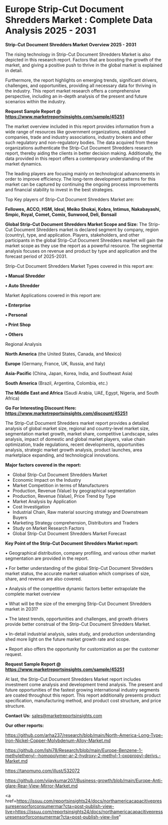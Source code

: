 # Europe Strip-Cut Document Shredders Market : Complete Data Analysis 2025 - 2031

<Strong> Strip-Cut Document Shredders Market Overview 2025 - 2031</strong>

The rising technology in Strip-Cut Document Shredders Market is also depicted in this research report. Factors that are boosting the growth of the market, and giving a positive push to thrive in the global market is explained in detail.

Furthermore, the report highlights on emerging trends, significant drivers, challenges, and opportunities, providing all necessary data for thriving in the industry. This report market research offers a comprehensive perspective, including an in-depth analysis of the present and future scenarios within the industry.

<strong>Request Sample Report @ <a href=https://www.marketreportsinsights.com/sample/45251>https://www.marketreportsinsights.com/sample/45251</a></strong>

The market overview included in this report provides information from a wide range of resources like government organizations, established companies, trade and industry associations, industry brokers and other such regulatory and non-regulatory bodies. The data acquired from these organizations authenticate the Strip-Cut Document Shredders research report, thereby aiding the clients in better decision making. Additionally, the data provided in this report offers a contemporary understanding of the market dynamics.

The leading players are focusing mainly on technological advancements in order to improve efficiency. The long-term development patterns for this market can be captured by continuing the ongoing process improvements and financial stability to invest in the best strategies.

Top Key players of Strip-Cut Document Shredders Market are:

<strong>Fellowes, ACCO, HSM, Ideal, Meiko Shokai, Kobra, Intimus, Nakabayashi, Smpic, Royal, Comet, Comix, Sunwood, Deli, Bonsail</strong>

<strong><b>Global Strip-Cut Document Shredders Market Scope and Size:</b></strong>
The Strip-Cut Document Shredders market is declared segment by company, region (country), type, and application. Players, stakeholders, and other participants in the global Strip-Cut Document Shredders market will gain the market scope as they use the report as a powerful resource. The segmental analysis focuses on revenue and product by type and application and the forecast period of 2025-2031.

Strip-Cut Document Shredders Market Types covered in this report are:

<strong>•  Manual Shredder

•  Auto Shredder</strong>

Market Applications covered in this report are:

<strong>•  Enterprise

•  Personal

•  Print Shop

•  Others</strong> 

Regional Analysis

<strong>North America</strong> (the United States, Canada, and Mexico)

<strong>Europe</strong> (Germany, France, UK, Russia, and Italy)

<strong>Asia-Pacific</strong> (China, Japan, Korea, India, and Southeast Asia)

<strong>South America</strong> (Brazil, Argentina, Colombia, etc.)

<strong>The Middle East and Africa</strong> (Saudi Arabia, UAE, Egypt, Nigeria, and South Africa)

<strong>Go For Interesting Discount Here: <a href=https://www.marketreportsinsights.com/discount/45251>https://www.marketreportsinsights.com/discount/45251</a></strong>

The Strip-Cut Document Shredders market report provides a detailed analysis of global market size, regional and country-level market size, segmentation market growth, market share, competitive Landscape, sales analysis, impact of domestic and global market players, value chain optimization, trade regulations, recent developments, opportunities analysis, strategic market growth analysis, product launches, area marketplace expanding, and technological innovations.

<strong><b>Major factors covered in the report:</b></strong>
<ul>
  <li>Global Strip-Cut Document Shredders Market </li>
  <li>Economic Impact on the Industry</li>
  <li>Market Competition in terms of Manufacturers</li>
  <li>Production, Revenue (Value) by geographical segmentation</li>
  <li>Production, Revenue (Value), Price Trend by Type</li>
  <li>Market Analysis by Application</li>
  <li>Cost Investigation</li>
  <li>Industrial Chain, Raw material sourcing strategy and Downstream Buyers</li>
  <li>Marketing Strategy comprehension, Distributors and Traders</li>
  <li>Study on Market Research Factors</li>
  <li>Global Strip-Cut Document Shredders Market Forecast</li>
</ul>

<strong><b>Key Point of the Strip-Cut Document Shredders Market report:</b></strong>

• Geographical distribution, company profiling, and various other market segmentation are provided in the report.

• For better understanding of the global Strip-Cut Document Shredders market status, the accurate market valuation which comprises of size, share, and revenue are also covered.

• Analysis of the competitive dynamic factors better extrapolate the complete market overview

• What will be the size of the emerging Strip-Cut Document Shredders market in 2031?

• The latest trends, opportunities and challenges, and growth drivers provide better construal of the Strip-Cut Document Shredders Market.

• In-detail industrial analysis, sales study, and production understanding shed more light on the future market growth rate and scope.

• Report also offers the opportunity for customization as per the customer request.

<strong>Request Sample Report @ <a href=https://www.marketreportsinsights.com/sample/45251>https://www.marketreportsinsights.com/sample/45251</a></strong>

At last, the Strip-Cut Document Shredders Market report includes investment come analysis and development trend analysis. The present and future opportunities of the fastest growing international industry segments are coated throughout this report. This report additionally presents product specification, manufacturing method, and product cost structure, and price structure.

<strong>Contact Us:</strong>
sales@marketreportsinsights.com

<strong>Our other reports:</strong>

<a href=https://github.com/arha237/research/blob/main/North-America-Long-Type-Iron-Nickel-Copper-Molybdenum-Alloy-Market.md>https://github.com/arha237/research/blob/main/North-America-Long-Type-Iron-Nickel-Copper-Molybdenum-Alloy-Market.md</a>

<a href=https://github.com/Ishi78/Research/blob/main/Europe-Benzene-1-methylethenyl--homopolymer-ar-2-hydroxy-2-methyl-1-oxopropyl-derivs.-Market.md>https://github.com/Ishi78/Research/blob/main/Europe-Benzene-1-methylethenyl--homopolymer-ar-2-hydroxy-2-methyl-1-oxopropyl-derivs.-Market.md</a>

<a href=https://tanomuno.com/illust/532072>https://tanomuno.com/illust/532072</a>

<a href=https://github.com/vijaykumar207/Business-growth/blob/main/Europe-Anti-glare-Rear-View-Mirror-Market.md>https://github.com/vijaykumar207/Business-growth/blob/main/Europe-Anti-glare-Rear-View-Mirror-Market.md</a>

<a href=https://issuu.com/reportsinsights24/docs/northamericacapacitivepressuresensorforconsumermar?cta=post-publish-view-live>https://issuu.com/reportsinsights24/docs/northamericacapacitivepressuresensorforconsumermar?cta=post-publish-view-live</a>"
